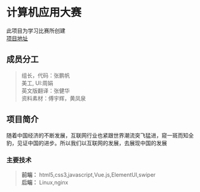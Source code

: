 # 计算机应用大赛
 此项目为学习比赛所创建   
[项目地址](http://zhangpengfan.xyz/internet)
## 成员分工
>组长，代码：张鹏帆   
   美工, UI:周娟   
   英文版翻译：张健华   
   资料素材：傅宇辉，黄凤泉   
## 项目简介
随着中国经济的不断发展，互联网行业也紧跟世界潮流突飞猛进，窥一斑而知全豹，见证中国的进步。所以我们以互联网的发展，去展现中国的发展    
### 主要技术   
 >**前端：** html5,css3,javascript,Vue.js,ElementUI,swiper   
    **后端：** Linux,nginx

  


